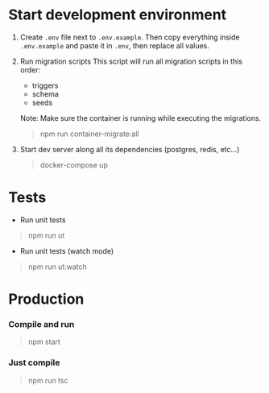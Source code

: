 # Start development environment
1. Create `.env` file next to `.env.example`. Then copy everything inside
`.env.example` and paste it in `.env`, then replace all values.

2. Run migration scripts
This script will run all migration scripts in this order:
    - triggers
    - schema
    - seeds
    
    Note: Make sure the container is running while executing the migrations.
    
    > npm run container-migrate:all

3. Start dev server along all its dependencies (postgres, redis, etc...)
    > docker-compose up

# Tests
- Run unit tests
> npm run ut

- Run unit tests (watch mode)
> npm run ut:watch


# Production
### Compile and run
> npm start

### Just compile
> npm run tsc
